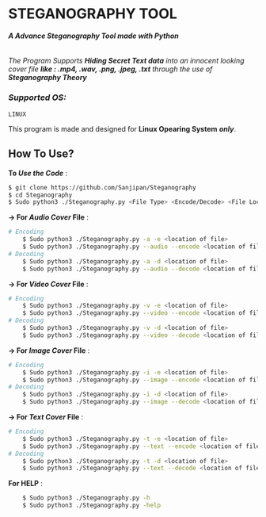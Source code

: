 
# STEGANOGRAPHY TOOL

***A Advance Steganography Tool made with Python*** 
######
*The Program Supports **Hiding Secret Text data** into an innocent looking cover file **like : .mp4, .wav, .png, .jpeg, .txt** through the use of **Steganography Theory***

### *Supported OS:*
    LINUX
This program is made and designed for **Linux Opearing System** ***only***.

## How To Use?

**To *Use the Code*** :
```bash
$ git clone https://github.com/Sanjipan/Steganography
$ cd Steganography
$ Sudo python3 ./Steganography.py <File Type> <Encode/Decode> <File Location>
```

**-> For *Audio Cover* File** :
```bash
# Encoding
    $ Sudo python3 ./Steganography.py -a -e <location of file>
    $ Sudo python3 ./Steganography.py --audio --encode <location of file>
# Decoding
    $ Sudo python3 ./Steganography.py -a -d <location of file>
    $ Sudo python3 ./Steganography.py --audio --decode <location of file>
```

**-> For *Video Cover* File** :
```bash
# Encoding
    $ Sudo python3 ./Steganography.py -v -e <location of file>
    $ Sudo python3 ./Steganography.py --video --encode <location of file>
# Decoding
    $ Sudo python3 ./Steganography.py -v -d <location of file>
    $ Sudo python3 ./Steganography.py --video --decode <location of file>
```

**-> For *Image Cover* File** :
```bash
# Encoding
    $ Sudo python3 ./Steganography.py -i -e <location of file>
    $ Sudo python3 ./Steganography.py --image --encode <location of file>
# Decoding
    $ Sudo python3 ./Steganography.py -i -d <location of file>
    $ Sudo python3 ./Steganography.py --image --decode <location of file>
```

**-> For *Text Cover* File** :
```bash
# Encoding
    $ Sudo python3 ./Steganography.py -t -e <location of file>
    $ Sudo python3 ./Steganography.py --text --encode <location of file>
# Decoding
    $ Sudo python3 ./Steganography.py -t -d <location of file>
    $ Sudo python3 ./Steganography.py --text --decode <location of file>
```
**For HELP** :
```bash
    $ Sudo python3 ./Steganography.py -h
    $ Sudo python3 ./Steganography.py -help
```
